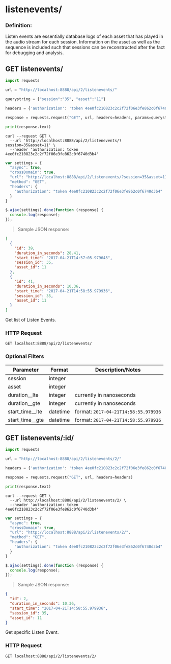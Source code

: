 # listenevents/

### Definition:
Listen events are essentially database logs of each asset that has played in the audio stream for each session. Information on the asset as well as the sequence is included such that sessions can be reconstructed after the fact for debugging and analysis.

## GET listenevents/

```python
import requests

url = "http://localhost:8888/api/2/listenevents/"

querystring = {"session":"35", "asset":"11"}

headers = {'authorization': 'token 4ee0fc210823c2c2f72f06e3fe862c0f6740d3b4'}

response = requests.request("GET", url, headers=headers, params=querystring)

print(response.text)
```

```shell
curl --request GET \
  --url 'http://localhost:8888/api/2/listenevents/?session=35&asset=11' \
  --header 'authorization: token 4ee0fc210823c2c2f72f06e3fe862c0f6740d3b4'
```

```javascript
var settings = {
  "async": true,
  "crossDomain": true,
  "url": "http://localhost:8888/api/2/listenevents/?session=35&asset=11",
  "method": "GET",
  "headers": {
    "authorization": "token 4ee0fc210823c2c2f72f06e3fe862c0f6740d3b4"
  }
}

$.ajax(settings).done(function (response) {
  console.log(response);
});
```

> Sample JSON response:

```json
[
  {
    "id": 39,
    "duration_in_seconds": 28.41,
    "start_time": "2017-04-21T14:57:05.979645",
    "session_id": 35,
    "asset_id": 11
  },
  {
    "id": 41,
    "duration_in_seconds": 10.36,
    "start_time": "2017-04-21T14:58:55.979936",
    "session_id": 35,
    "asset_id": 11
  }
]
```

Get list of Listen Events.

### HTTP Request

`GET localhost:8888/api/2/listenevents/`

### Optional Filters

Parameter | Format | Description/Notes
--------- | ------ | -----------------
session | integer |
asset | integer |
duration__lte | integer | currently in nanoseconds
duration__gte | integer | currently in nanoseconds
start_time__lte | datetime | format: `2017-04-21T14:58:55.979936`
start_time__gte | datetime | format: `2017-04-21T14:58:55.979936`


## GET listenevents/:id/

```python
import requests

url = "http://localhost:8888/api/2/listenevents/2/"

headers = {'authorization': 'token 4ee0fc210823c2c2f72f06e3fe862c0f6740d3b4'}

response = requests.request("GET", url, headers=headers)

print(response.text)
```

```shell
curl --request GET \
  --url http://localhost:8888/api/2/listenevents/2/ \
  --header 'authorization: token 4ee0fc210823c2c2f72f06e3fe862c0f6740d3b4'
```

```javascript
var settings = {
  "async": true,
  "crossDomain": true,
  "url": "http://localhost:8888/api/2/listenevents/2/",
  "method": "GET",
  "headers": {
    "authorization": "token 4ee0fc210823c2c2f72f06e3fe862c0f6740d3b4"
  }
}

$.ajax(settings).done(function (response) {
  console.log(response);
});
```

> Sample JSON response:

```json
{
  "id": 2,
  "duration_in_seconds": 10.36,
  "start_time": "2017-04-21T14:58:55.979936",
  "session_id": 35,
  "asset_id": 11
}
```

Get specific Listen Event.

### HTTP Request

`GET localhost:8888/api/2/listenevents/2/`
